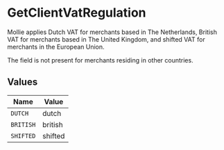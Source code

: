 # GetClientVatRegulation

Mollie applies Dutch VAT for merchants based in The Netherlands, British VAT for merchants based in The United
Kingdom, and shifted VAT for merchants in the European Union.

The field is not present for merchants residing in other countries.


## Values

| Name      | Value     |
| --------- | --------- |
| `DUTCH`   | dutch     |
| `BRITISH` | british   |
| `SHIFTED` | shifted   |
